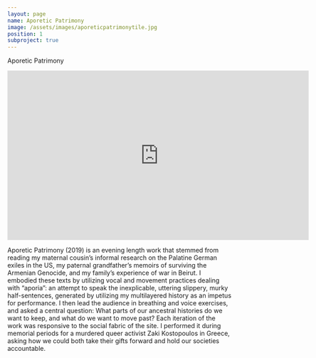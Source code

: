 ```yaml
---
layout: page
name: Aporetic Patrimony
image: /assets/images/aporeticpatrimonytile.jpg
position: 1
subproject: true
---
```


Aporetic Patrimony

<div class="center">
  <iframe width="677" height="381" src="https://www.youtube.com/embed/J79ElBGsHJY" frameborder="0" allow="accelerometer; autoplay; clipboard-write; encrypted-media; gyroscope; picture-in-picture" allowfullscreen></iframe>
</div>

Aporetic Patrimony (2019) is an evening length work that stemmed from reading my maternal cousin’s 
informal research on the Palatine German exiles in the US, my paternal grandfather’s memoirs of surviving 
the Armenian Genocide, and my family’s experience of war in Beirut. I embodied these texts by utilizing vocal 
and movement practices dealing with “aporia”: an attempt to speak the inexplicable, uttering slippery, murky 
half-sentences, generated by utilizing my multilayered history as an impetus for performance. I then lead the 
audience in breathing and voice exercises, and asked a central question: What parts of our ancestral 
histories do we want to keep, and what do we want to move past? Each iteration of the work was responsive 
to the social fabric of the site. I performed it during memorial periods for a murdered queer activist Zaki
Kostopoulos in Greece, asking how we could both take their gifts forward and hold our societies accountable.

